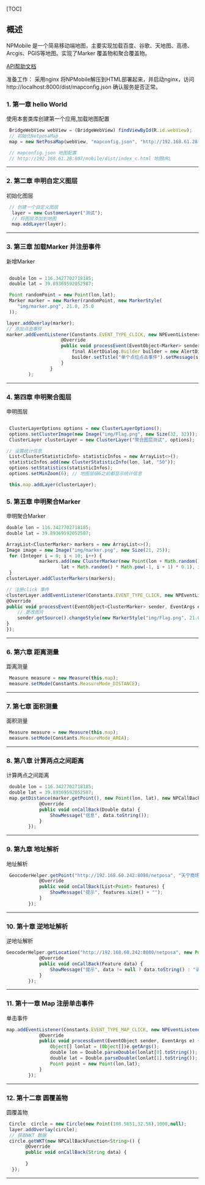 [TOC]
## 概述
NPMobile 是一个简易移动端地图，主要实现加载百度、谷歌、天地图、高德、Arcgis、PGIS等地图。实现了Marker 覆盖物和聚合覆盖物。

[API帮助文档](\JavaDocs\index.html)


准备工作：
采用nginx 将NPMobile解压到HTML部署起来，并启动nginx，访问http://localhost:8000/dist/mapconfig.json 确认服务是否正常。

### 1. 第一章 hello World  
使用本套类库创建第一个应用,加载地图配置 
```js
 BridgeWebView webView = (BridgeWebView) findViewById(R.id.webView);
 // 初始化NetposaMap
 map = new NetPosaMap(webView, "mapconfig.json", "http://192.168.61.28:807/mobile/dist/index_c.html");

 // mapconfig.json 地图配置
 // http://192.168.61.28:807/mobile/dist/index_c.html 地图URL

```

----

### 2. 第二章 申明自定义图层
初始化图层

```js
 // 创建一个自定义图层
  layer = new CustomerLayer("测试");
  // 将图层添加到地图
  map.addLayer(layer);
```


----
### 3. 第三章 加载Marker 并注册事件
新增Marker 

```js

 double lon = 116.3427702718185;
 double lat = 39.89369592052587;

 Point randomPoint = new Point(lon,lat);
 Marker marker = new Marker(randomPoint, new MarkerStyle(
    "img/marker.png", 21.0, 25.0
 ));

layer.addOverlay(marker);
// 添加点击事件
marker.addEventListener(Constants.EVENT_TYPE_CLICK, new NPEventListener<Marker>() {
                    @Override
                    public void processEvent(EventObject<Marker> sender, EventArgs e) {
                        final AlertDialog.Builder builder = new AlertDialog.Builder(MainActivity.this);
                        builder.setTitle("单个点位点击事件").setMessage(sender.getSource().getPoint().toString()).show();
                    }
                }
        );
```

----
### 4. 第四章 申明聚合图层
申明图层 

```js

 ClusterLayerOptions options = new ClusterLayerOptions();
 options.setClusterImage(new Image("img/Flag.png", new Size(32, 32)));  
 ClusterLayer clusterLayer = new ClusterLayer("聚合图层测试", options);

// 设置统计信息
 List<ClusterStatisticInfo> statisticInfos = new ArrayList<>();
 statisticInfos.add(new ClusterStatisticInfo(lon, lat, "50"));
 options.setStatistics(statisticInfos);
 options.setMinZoom(6); // 地图层级6之前都显示统计信息

 this.map.addLayer(clusterLayer);
```

### 5. 第五章 申明聚合Marker
申明聚合Marker
```js
double lon = 116.3427702718185;
double lat = 39.89369592052587;

ArrayList<ClusterMarker> markers = new ArrayList<>();
Image image = new Image("img/marker.png", new Size(21, 25));
 for (Integer i = 0; i < 10; i++) {
            markers.add(new ClusterMarker(new Point(lon + Math.random() * Math.pow(-1, i) * 0.1,
                    lat + Math.random() * Math.pow(-1, i + 1) * 0.1), image));
 }
clusterLayer.addClusterMarkers(markers);

// 注册click 事件
clusterLayer.addEventListener(Constants.EVENT_TYPE_CLICK, new NPEventListener<ClusterMarker>() {
@Override
public void processEvent(EventObject<ClusterMarker> sender, EventArgs e) { 
    // 更改图片
    sender.getSource().changeStyle(new MarkerStyle("img/Flag.png", 21.0, 25.0));
}
});
```
---
### 6. 第六章 距离测量
距离测量
```js
 Measure measure = new Measure(this.map);
 measure.setMode(Constants.MeasureMode_DISTANCE);  
```
---

### 7. 第七章 面积测量
面积测量
```js
 Measure measure = new Measure(this.map);
 measure.setMode(Constants.MeasureMode_AREA);  
```
---

### 8. 第八章 计算两点之间距离
计算两点之间距离
```js
 double lon = 116.3427702718185;
 double lat = 39.89369592052587;
 map.getDistance(marker.getPoint(), new Point(lon, lat), new NPCallBackFunction<Double>() {
            @Override
            public void onCallBack(Double data) {
                ShowMessage("信息", data.toString());
            }
        }); 
```
---

### 9. 第九章 地址解析
地址解析
```js
 GeocoderHelper.getPoint("http://192.168.60.242:8080/netposa", "天宁商场店", new NPCallBackFunction<List<Point>>() {
            @Override
            public void onCallBack(List<Point> features) {
                ShowMessage("提示", features.size() + "");
            }
        });
```
---

### 10. 第十章 逆地址解析
逆地址解析
```js
GeocoderHelper.getLocation("http://192.168.60.242:8080/netposa", new Point(119.95797015899728, 31.812219565250494), new NPCallBackFunction<Feature>() {
            @Override
            public void onCallBack(Feature data) {
                ShowMessage("提示", data != null ? data.toString() : "请求为空");
            }
        });
```
---
### 11. 第十一章 Map 注册单击事件
单击事件
```js
map.addEventListener(Constants.EVENT_TYPE_MAP_CLICK, new NPEventListener() {
            @Override
            public void processEvent(EventObject sender, EventArgs e) {
                Object[] lonlat = (Object[])e.getArgs();                
                double lon = Double.parseDouble(lonlat[0].toString());
                double lat = Double.parseDouble(lonlat[1].toString());
                Point point = new Point(lon,lat);               
            }
        });
```
---
### 12. 第十二章 圆覆盖物
圆覆盖物
```js
 Circle  circle = new Circle(new Point(108.5651,32.56),1000,null);
 layer.addOverlay(circle);
 // 获取WKT 数据
 circle.getWKT(new NPCallBackFunction<String>() {
       @Override
       public void onCallBack(String data) {
            
       }
  });
```
---